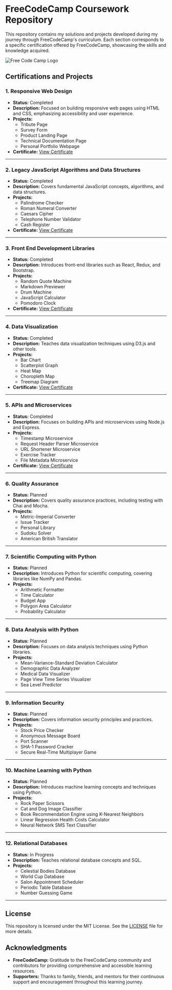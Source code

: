 # FreeCodeCamp Coursework Repository

This repository contains my solutions and projects developed during my journey through FreeCodeCamp's curriculum. Each section corresponds to a specific certification offered by FreeCodeCamp, showcasing the skills and knowledge acquired.

![Free Code Camp Logo](https://design-style-guide.freecodecamp.org/downloads/fcc_primary_large.jpg)

## Certifications and Projects

### 1. **Responsive Web Design**
- **Status:** Completed
- **Description:** Focused on building responsive web pages using HTML and CSS, emphasizing accessibility and user experience.
- **Projects:**
  - Tribute Page
  - Survey Form
  - Product Landing Page
  - Technical Documentation Page
  - Personal Portfolio Webpage
- **Certificate:** [View Certificate](https://www.freecodecamp.org/certification/andreiUrsachi/responsive-web-design)

---

### 2. **Legacy JavaScript Algorithms and Data Structures**
- **Status:** Completed
- **Description:** Covers fundamental JavaScript concepts, algorithms, and data structures.
- **Projects:**
  - Palindrome Checker
  - Roman Numeral Converter
  - Caesars Cipher
  - Telephone Number Validator
  - Cash Register
- **Certificate:** [View Certificate](https://www.freecodecamp.org/certification/andreiUrsachi/javascript-algorithms-and-data-structures)

---

### 3. **Front End Development Libraries**
- **Status:** Completed
- **Description:** Introduces front-end libraries such as React, Redux, and Bootstrap.
- **Projects:**
  - Random Quote Machine
  - Markdown Previewer
  - Drum Machine
  - JavaScript Calculator
  - Pomodoro Clock
- **Certificate:** [View Certificate](https://www.freecodecamp.org/certification/andreiUrsachi/front-end-development-libraries)

---

### 4. **Data Visualization**
- **Status:** Completed
- **Description:** Teaches data visualization techniques using D3.js and other tools.
- **Projects:**
  - Bar Chart
  - Scatterplot Graph
  - Heat Map
  - Choropleth Map
  - Treemap Diagram
- **Certificate:** [View Certificate](https://www.freecodecamp.org/certification/andreiUrsachi/data-visualization)

---

### 5. **APIs and Microservices**
- **Status:** Completed
- **Description:** Focuses on building APIs and microservices using Node.js and Express.
- **Projects:**
  - Timestamp Microservice
  - Request Header Parser Microservice
  - URL Shortener Microservice
  - Exercise Tracker
  - File Metadata Microservice
- **Certificate:** [View Certificate](https://www.freecodecamp.org/certification/andreiUrsachi/back-end-development-and-apis)

---

### 6. **Quality Assurance**
- **Status:** Planned
- **Description:** Covers quality assurance practices, including testing with Chai and Mocha.
- **Projects:**
  - Metric-Imperial Converter
  - Issue Tracker
  - Personal Library
  - Sudoku Solver
  - American British Translator

---

### 7. **Scientific Computing with Python**
- **Status:** Planned
- **Description:** Introduces Python for scientific computing, covering libraries like NumPy and Pandas.
- **Projects:**
  - Arithmetic Formatter
  - Time Calculator
  - Budget App
  - Polygon Area Calculator
  - Probability Calculator

---

### 8. **Data Analysis with Python**
- **Status:** Planned
- **Description:** Focuses on data analysis techniques using Python libraries.
- **Projects:**
  - Mean-Variance-Standard Deviation Calculator
  - Demographic Data Analyzer
  - Medical Data Visualizer
  - Page View Time Series Visualizer
  - Sea Level Predictor

---

### 9. **Information Security**
- **Status:** Planned
- **Description:** Covers information security principles and practices.
- **Projects:**
  - Stock Price Checker
  - Anonymous Message Board
  - Port Scanner
  - SHA-1 Password Cracker
  - Secure Real-Time Multiplayer Game

---

### 10. **Machine Learning with Python**
- **Status:** Planned
- **Description:** Introduces machine learning concepts and techniques using Python.
- **Projects:**
  - Rock Paper Scissors
  - Cat and Dog Image Classifier
  - Book Recommendation Engine using K-Nearest Neighbors
  - Linear Regression Health Costs Calculator
  - Neural Network SMS Text Classifier

---

### 12. **Relational Databases**
- **Status:** In Progress
- **Description:** Teaches relational database concepts and SQL.
- **Projects:**
  - Celestial Bodies Database
  - World Cup Database
  - Salon Appointment Scheduler
  - Periodic Table Database
  - Number Guessing Game

---

## License

This repository is licensed under the MIT License. See the [LICENSE](LICENSE) file for more details.

## Acknowledgments

- **FreeCodeCamp:** Gratitude to the FreeCodeCamp community and contributors for providing comprehensive and accessible learning resources.
- **Supporters:** Thanks to family, friends, and mentors for their continuous support and encouragement throughout this learning journey.
